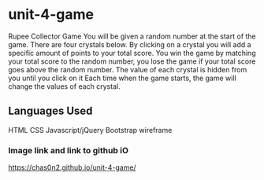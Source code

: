 # unit-4-game
Rupee Collector Game
You will be given a random number at the start of the game.
There are four crystals below. By clicking on a crystal you will add a specific amount of points to your total score.
You win the game by matching your total score to the random number, you lose the game if your total score goes above the random number.
The value of each crystal is hidden from you until you click on it
Each time when the game starts, the game will change the values of each crystal.

## Languages Used
HTML
CSS
Javascript/jQuery
Bootstrap wireframe

### Image link and link to github iO
https://chas0n2.github.io/unit-4-game/

<src img="unit_4_game_image.png"/>